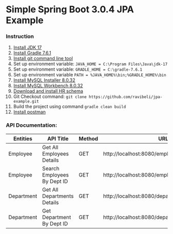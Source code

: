 # Simple Spring Boot 3.0.4 JPA Example

### Instruction

1. [Install JDK 17](https://www.oracle.com/java/technologies/javase/jdk17-archive-downloads.html)
2. [Install Gradle 7.6.1](https://gradle.org/next-steps/?version=7.6.1&format=bin)
3. [Install git command line tool](https://git-scm.com/downloads)
4. Set up environment variable: `JAVA_HOME = C:\Program Files\Java\jdk-17`
5. Set up environment variable: `GRADLE_HOME = C:\gradle-7.6.1`
6. Set up environment variable `PATH = %JAVA_HOME%\bin;%GRADLE_HOME%\bin` 
7. [Install MySQL Installer 8.0.32](https://dev.mysql.com/downloads/installer)
8. [Install MySQL Workbench 8.0.32](https://dev.mysql.com/downloads/workbench)
9. [Download and install HR schema](https://github.com/nomemory/hr-schema-mysql/blob/master/hr-schema-mysql.sql)
10. Git Checkout command: `git clone https://github.com/ravibeli/jpa-example.git`
11. Build the project using command `gradle clean build`
12. [Install postman](https://www.postman.com/downloads)

### API Documentation:

| Entities    | API Title                     | Method   | URL                                             |
|-------------|-------------------------------|----------|-------------------------------------------------|
| Employee    | Get All Employees Details     | GET      | http://localhost:8080/employees                 |
| Employee    | Search Employees By Dept ID   | GET      | http://localhost:8080/employees/{depatmentId}   |
| Department  | Get All Departments Details   | GET      | http://localhost:8080/departments               |
| Department  | Get Department By Dept ID     | GET      | http://localhost:8080/departments/{depatmentId} |

